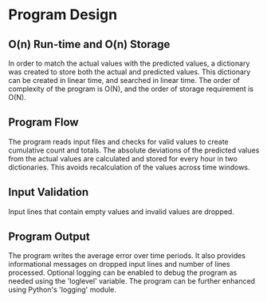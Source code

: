 # Program Design

## O(n) Run-time and O(n) Storage
In order to match the actual values with the predicted values, a dictionary was created to store both the actual and predicted values. This dictionary can be created in linear time, and searched in linear time.
The order of complexity of the program is O(N), and the order of storage requirement is O(N). 

## Program Flow
The program reads input files and checks for valid values to create cumulative count and totals. 
The absolute deviations of the predicted values from the actual values are calculated and stored for every hour in two dictionaries. This avoids recalculation of the values across time windows. 

## Input Validation
Input lines that contain empty values and invalid values are dropped. 

## Program Output
The program writes the average error over time periods. It also provides informational messages on dropped input lines and number of lines processed. Optional logging can be enabled to debug the program as needed using the 'loglevel' variable. The program can be further enhanced using Python's 'logging' module.